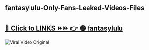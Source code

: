 
 ## fantasylulu-Only-Fans-Leaked-Videos-Files

# <h2><a href="https://mediaupload.pro?fantasylulu">🔗 Click to LINKS ⏩⏩ 👉 🟢 fantasylulu </a></h2>

<a href="https://mediaupload.pro?fantasylulu" rel="nofollow" data-target="animated-image.originalLink"><img src="https://i.ibb.co.com/xMMVF88/686577567.gif" alt="Viral Video Original" style="max-width: 100%; display: inline-block;" data-target="animated-image.originalImage"></a>